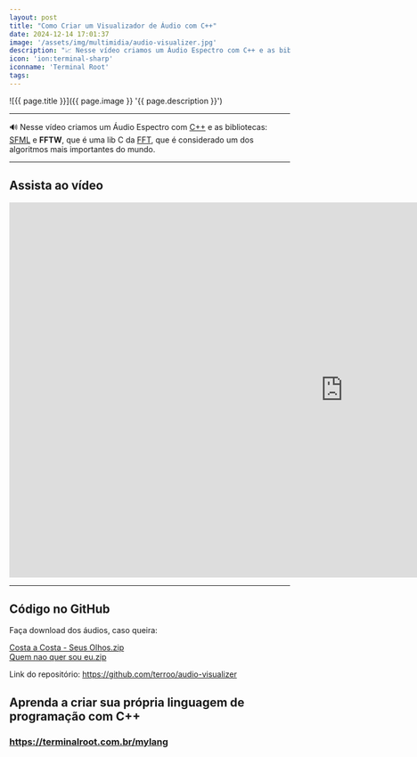 ```yaml
---
layout: post
title: "Como Criar um Visualizador de Áudio com C++"
date: 2024-12-14 17:01:37
image: '/assets/img/multimidia/audio-visualizer.jpg'
description: "📈 Nesse vídeo criamos um Áudio Espectro com C++ e as bibliotecas: SFML e FFT"
icon: 'ion:terminal-sharp'
iconname: 'Terminal Root'
tags:
---
```


![{{ page.title }}]({{ page.image }} '{{ page.description }}')

---

🔊 Nesse vídeo criamos um Áudio Espectro com [C++](https://terminalroot.com.br/mylang) e as bibliotecas: [SFML](https://terminalroot.com.br/tags#sfml) e **FFTW**, que é uma lib C da [FFT](https://en.wikipedia.org/wiki/Fast_Fourier_transform), que é considerado um dos algoritmos mais importantes do mundo.

---

## Assista ao vídeo

<iframe width="1198" height="674" src="https://www.youtube.com/embed/04c8YR7dhP4" title="" frameborder="0" allow="accelerometer; autoplay; clipboard-write; encrypted-media; gyroscope; picture-in-picture; web-share" referrerpolicy="strict-origin-when-cross-origin" allowfullscreen></iframe>

---

## Código no GitHub
Faça download dos áudios, caso queira:

<a href="/downs/Costa a Costa - Seus Olhos.zip" class="btn btn-custom btn-lg" download>Costa a Costa - Seus Olhos.zip</a>
<br>
<a href="/downs/Costa a Costa - Seus Olhos.zip" class="btn btn-danger btn-lg" download>Quem nao quer sou eu.zip</a>

Link do repositório: <https://github.com/terroo/audio-visualizer>

## Aprenda a criar sua própria linguagem de programação com C++
### <https://terminalroot.com.br/mylang>


